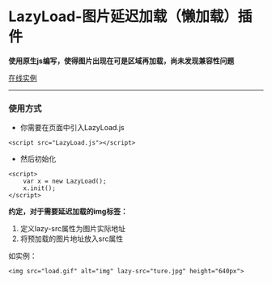 # LazyLoad-图片延迟加载（懒加载）插件

**使用原生js编写，使得图片出现在可是区域再加载，尚未发现兼容性问题**

[在线实例](http://gaoxianglyx.top/gallery/)


---


### 使用方式
- 你需要在页面中引入LazyLoad.js

```
<script src="LazyLoad.js"></script>
```
- 然后初始化

```
<script>
    var x = new LazyLoad();
    x.init();
</script>
```
**约定，对于需要延迟加载的img标签：**  
1. 定义lazy-src属性为图片实际地址
2. 将预加载的图片地址放入src属性

如实例：

```
<img src="load.gif" alt="img" lazy-src="ture.jpg" height="640px">
```

